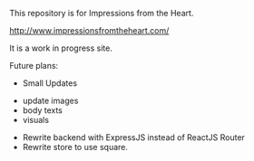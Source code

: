 This repository is for Impressions from the Heart.

http://www.impressionsfromtheheart.com/

It is a work in progress site.

Future plans:
 * Small Updates
 - update images
 - body texts
 - visuals
 * Rewrite backend with ExpressJS instead of ReactJS Router
 * Rewrite store to use square.
